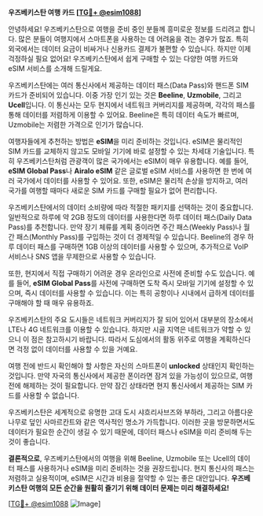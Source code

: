**우즈베키스탄 여행 카드 [[TG💪+ @esim1088](https://t.me/s/esim1088)]**

안녕하세요! 우즈베키스탄으로 여행을 준비 중인 분들께 흥미로운 정보를 드리려고 합니다. 많은 분들이 여행지에서 스마트폰을 사용하는 데 어려움을 겪는 경우가 많죠. 특히 외국에서는 데이터 요금이 비싸거나 신용카드 결제가 불편할 수 있습니다. 하지만 이제 걱정하실 필요 없어요! 우즈베키스탄에서 쉽게 구매할 수 있는 다양한 여행 카드와 eSIM 서비스를 소개해 드릴게요.

우즈베키스탄에는 여러 통신사에서 제공하는 데이터 패스(Data Pass)와 핸드폰 SIM 카드가 준비되어 있습니다. 이중 가장 인기 있는 것은 **Beeline**, **Uzmobile**, 그리고 **Ucell**입니다. 이 통신사는 모두 현지에서 네트워크 커버리지를 제공하며, 각각의 패스를 통해 데이터를 저렴하게 이용할 수 있어요. Beeline은 특히 데이터 속도가 빠르며, Uzmobile는 저렴한 가격으로 인기가 많습니다.

여행자들에게 추천하는 방법은 **eSIM**을 미리 준비하는 것입니다. eSIM은 물리적인 SIM 카드를 교체하지 않고도 모바일 기기에 바로 설정할 수 있는 차세대 기술입니다. 특히 우즈베키스탄처럼 관광객이 많은 국가에서는 eSIM이 매우 유용합니다. 예를 들어, **eSIM Global Pass**나 **Airalo eSIM** 같은 글로벌 eSIM 서비스를 사용하면 한 번에 여러 국가에서 데이터를 사용할 수 있어요. 또한, eSIM은 물리적 손상을 방지하고, 여러 국가를 여행할 때마다 새로운 SIM 카드를 구매할 필요가 없어 편리합니다.

우즈베키스탄에서의 데이터 소비량에 따라 적절한 패키지를 선택하는 것이 중요합니다. 일반적으로 하루에 약 2GB 정도의 데이터를 사용한다면 하루 데이터 패스(Daily Data Pass)를 추천합니다. 만약 장기 체류를 계획 중이라면 주간 패스(Weekly Pass)나 월간 패스(Monthly Pass)를 구입하는 것이 더 경제적일 수 있습니다. Beeline의 경우 하루 데이터 패스를 구매하면 1GB 이상의 데이터를 사용할 수 있으며, 추가적으로 VoIP 서비스나 SNS 앱을 무제한으로 사용할 수 있습니다.

또한, 현지에서 직접 구매하기 어려운 경우 온라인으로 사전에 준비할 수도 있습니다. 예를 들어, **eSIM Global Pass**를 사전에 구매하면 도착 즉시 모바일 기기에 설정할 수 있으며, 즉시 데이터를 사용할 수 있습니다. 이는 특히 공항이나 시내에서 급하게 데이터를 구매해야 할 때 매우 유용하죠.

우즈베키스탄의 주요 도시들은 네트워크 커버리지가 잘 되어 있어서 대부분의 장소에서 LTE나 4G 네트워크를 이용할 수 있습니다. 하지만 시골 지역은 네트워크가 약할 수 있으니 이 점은 참고하시기 바랍니다. 따라서 도심에서의 활동 위주로 여행을 계획하신다면 걱정 없이 데이터를 사용할 수 있을 거예요.

여행 전에 반드시 확인해야 할 사항은 자신의 스마트폰이 **unlocked** 상태인지 확인하는 것입니다. 만약 자국의 통신사에서 제공한 폰이라면 잠겨 있을 가능성이 있으므로, 여행 전에 해제하는 것이 필요합니다. 만약 잠긴 상태라면 현지 통신사에서 제공하는 SIM 카드를 사용할 수 없습니다.

우즈베키스탄은 세계적으로 유명한 고대 도시 샤흐리사브즈와 부하라, 그리고 아름다운 나무로 덮인 사마르칸트와 같은 역사적인 명소가 가득합니다. 이러한 곳을 방문하면서도 데이터가 필요한 순간이 생길 수 있기 때문에, 데이터 패스나 eSIM을 미리 준비해 두는 것이 좋습니다.

**결론적으로**, 우즈베키스탄에서의 여행을 위해 Beeline, Uzmobile 또는 Ucell의 데이터 패스를 사용하거나 eSIM을 미리 준비하는 것을 권장드립니다. 현지 통신사의 패스는 저렴하고 실용적이며, eSIM은 시간과 비용을 절약할 수 있는 좋은 대안입니다. **우즈베키스탄 여행의 모든 순간을 원활히 즐기기 위해 데이터 문제는 미리 해결하세요!**

[[TG💪+ @esim1088](https://t.me/s/esim1088) ![Image](https://i.postimg.cc/Y0z9fWf4/image.png)]